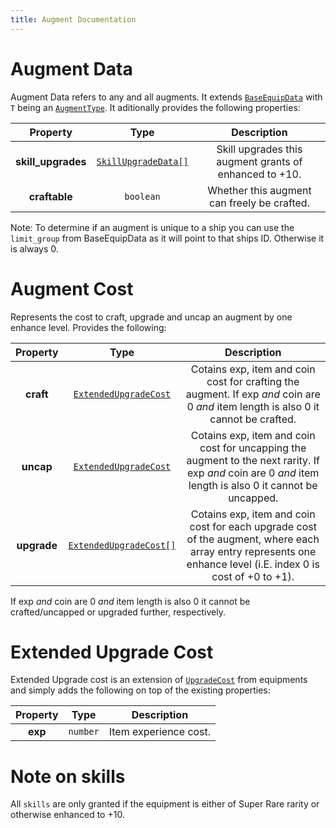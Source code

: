 ```yaml
---
title: Augment Documentation
---
```

# Augment Data

Augment Data refers to any and all augments. It
extends [`BaseEquipData`](../index.md#base-equipment-data) with `T` being
an [`AugmentType`](../../common.md#augment-type). It aditionally provides the following properties:

|      Property      |                            Type                            |                      Description                       |
| :----------------: | :--------------------------------------------------------: | :----------------------------------------------------: |
| **skill_upgrades** | [`SkillUpgradeData[]`](../../common.md#skill-upgrade-data) | Skill upgrades this augment grants of enhanced to +10. |
|   **craftable**    |                         `boolean`                          |      Whether this augment can freely be crafted.       |

Note: To determine if an augment is unique to a ship you can use the `limit_group` from BaseEquipData as it will point to that ships ID. Otherwise it is always 0.

# Augment Cost
Represents the cost to craft, upgrade and uncap an augment by one enhance level. Provides the following:

|  Property   |                       Type                        |                                                                          Description                                                                          |
| :---------: | :-----------------------------------------------: | :-----------------------------------------------------------------------------------------------------------------------------------------------------------: |
|  **craft**  |  [`ExtendedUpgradeCost`](#extended-upgrade-cost)  |              Cotains exp, item and coin cost for crafting the augment. If exp _and_ coin are 0 _and_ item length is also 0 it cannot be crafted.              |
|  **uncap**  |  [`ExtendedUpgradeCost`](#extended-upgrade-cost)  |   Cotains exp, item and coin cost for uncapping the augment to the next rarity. If exp _and_ coin are 0 _and_ item length is also 0 it cannot be uncapped.    |
| **upgrade** | [`ExtendedUpgradeCost[]`](#extended-upgrade-cost) | Cotains exp, item and coin cost for each upgrade cost of the augment, where each array entry represents one enhance level (i.E. index 0 is cost of +0 to +1). |

If exp _and_ coin are 0 _and_ item length is also 0 it cannot be crafted/uncapped or upgraded further, respectively.

# Extended Upgrade Cost
Extended Upgrade cost is an extension of [`UpgradeCost`](../index.md#upgrade-cost) from equipments and simply adds the following on top of the existing properties:

| Property |   Type   |      Description      |
| :------: | :------: | :-------------------: |
| **exp**  | `number` | Item experience cost. |

# Note on skills

All `skills` are only granted if the equipment is either of Super Rare rarity or otherwise enhanced
to +10.